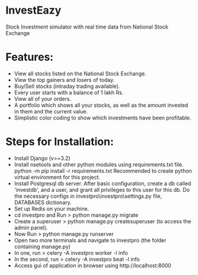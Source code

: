 # InvestEazy
 Stock Investment simulator with real time data from National Stock Exchange

# Features: 

- View all stocks listed on the National Stock Exchange.
- View the top gainers and losers of today.
- Buy/Sell stocks (intraday trading available).
- Every user starts with a balance of 1 lakh Rs.
- View all of your orders.
- A portfolio which shows all your stocks, as well as the amount invested in them and the current value.
- Simplistic color coding to show which investments have been profitable.


# Steps for Installation:

- Install Django (v>=3.2)
- Install nsetools and other python modules using requirements.txt file. python -m pip install -r requirements.txt
  Recommended to create python virtual environment for this project.
- Install Postgresql db server. After basic configuration, create a db called 'investdb', and a user, and grant all privileges to this user for this db. Do the necessary configs in investpro\investpro\settings.py file, DATABASES dictionary.
- Set up Redis on your machine.
- cd investpro and Run > python manage.py migrate
- Create a superuser > python manage.py createsuperuser (to access the admin panel).
- Now Run > python manage.py runserver
- Open two more terminals and navigate to investpro (the folder containing manage.py)
- In one, run > celery -A investpro worker -l info
- In the second, run > celery -A investpro beat -l info
- Access gui of application in browser using http://localhost:8000